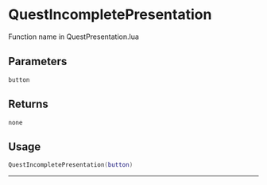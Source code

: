 # QuestIncompletePresentation
Function name in QuestPresentation.lua
## Parameters
`button`
## Returns
`none`
## Usage
```lua
QuestIncompletePresentation(button)
```
---
